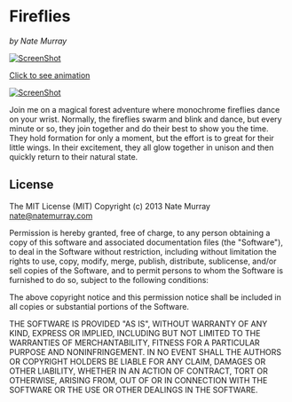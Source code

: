 # Fireflies
_by Nate Murray_

[![ScreenShot](http://i.imgur.com/S7KMI8o.png)](http://i.imgur.com/S7KMI8o.png)

[Click to see animation](http://i.imgur.com/ZHnMM4t.gif)

[![ScreenShot](http://i.imgur.com/ZHnMM4t.gif)](http://i.imgur.com/ZHnMM4t.gif)

Join me on a magical forest adventure where monochrome fireflies dance on your
wrist. Normally, the fireflies swarm and blink and dance, but every minute or
so, they join together and do their best to show you the time. They hold
formation for only a moment, but the effort is to great for their little
wings. In their excitement, they all glow together in unison and then quickly
return to their natural state.

## License

The MIT License (MIT)
Copyright (c) 2013 Nate Murray <nate@natemurray.com>

Permission is hereby granted, free of charge, to any person obtaining a copy of
this software and associated documentation files (the "Software"), to deal in
the Software without restriction, including without limitation the rights to
use, copy, modify, merge, publish, distribute, sublicense, and/or sell copies
of the Software, and to permit persons to whom the Software is furnished to do
so, subject to the following conditions:

The above copyright notice and this permission notice shall be included in all
copies or substantial portions of the Software.

THE SOFTWARE IS PROVIDED "AS IS", WITHOUT WARRANTY OF ANY KIND, EXPRESS OR
IMPLIED, INCLUDING BUT NOT LIMITED TO THE WARRANTIES OF MERCHANTABILITY,
FITNESS FOR A PARTICULAR PURPOSE AND NONINFRINGEMENT. IN NO EVENT SHALL THE
AUTHORS OR COPYRIGHT HOLDERS BE LIABLE FOR ANY CLAIM, DAMAGES OR OTHER
LIABILITY, WHETHER IN AN ACTION OF CONTRACT, TORT OR OTHERWISE, ARISING FROM,
OUT OF OR IN CONNECTION WITH THE SOFTWARE OR THE USE OR OTHER DEALINGS IN THE
SOFTWARE.

